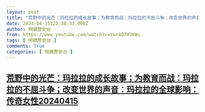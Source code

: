 ```yaml
---
layout: post
title: "荒野中的光芒：玛拉拉的成长故事；为教育而战：玛拉拉的不屈斗争；改变世界的声音：玛拉拉的全球影响：传奇女性20240415"
date: 2024-04-15T22:38:33.000Z
author: 明鏡歷史台
from: https://www.youtube.com/watch?v=Ywr4D7VJKWs
tags: [ 明鏡歷史台 ]
comments: True
categories: [ 明鏡歷史台 ]
---
```

<!--1713220713000-->
[荒野中的光芒：玛拉拉的成长故事；为教育而战：玛拉拉的不屈斗争；改变世界的声音：玛拉拉的全球影响：传奇女性20240415](https://www.youtube.com/watch?v=Ywr4D7VJKWs)
------

<div>

</div>
